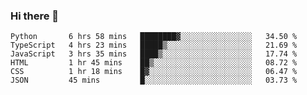 ### Hi there 👋

<!--START_SECTION:waka-->

```text
Python       6 hrs 58 mins   ████████▓░░░░░░░░░░░░░░░░   34.50 %
TypeScript   4 hrs 23 mins   █████▒░░░░░░░░░░░░░░░░░░░   21.69 %
JavaScript   3 hrs 35 mins   ████▒░░░░░░░░░░░░░░░░░░░░   17.74 %
HTML         1 hr 45 mins    ██▒░░░░░░░░░░░░░░░░░░░░░░   08.72 %
CSS          1 hr 18 mins    █▓░░░░░░░░░░░░░░░░░░░░░░░   06.47 %
JSON         45 mins         █░░░░░░░░░░░░░░░░░░░░░░░░   03.73 %
```

<!--END_SECTION:waka-->
